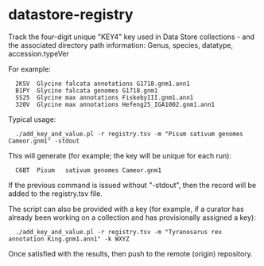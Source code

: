 # datastore-registry
Track the four-digit unique "KEY4" key used in Data Store collections - and the associated directory path information: Genus, species, datatype, accession.typeVer

For example:
```
  2KSV	Glycine	falcata	annotations	G1718.gnm1.ann1
  B1PY	Glycine	falcata	genomes	G1718.gnm1
  SS25	Glycine	max	annotations	FiskebyIII.gnm1.ann1
  320V	Glycine	max	annotations	Hefeng25_IGA1002.gnm1.ann1
```

Typical usage:
```
  ./add_key_and_value.pl -r registry.tsv -m "Pisum sativum genomes Cameor.gnm1" -stdout
```
  
This will generate (for example; the key will be unique for each run):
```
  C6BT	Pisum	sativum	genomes	Cameor.gnm1
```

If the previous command is issued without "-stdout", then the record will be added to the registry.tsv file.

The script can also be provided with a key (for example, if a curator has already been working on a collection and has provisionally assigned a key):
```
  ./add_key_and_value.pl -r registry.tsv -m "Tyranosarus rex annotation King.gnm1.ann1" -k WXYZ
```

Once satisfied with the results, then push to the remote (origin) repository.


